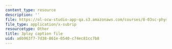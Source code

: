 ```yaml
---
content_type: resource
description: ''
file: https://ol-ocw-studio-app-qa.s3.amazonaws.com/courses/8-03sc-physics-iii-vibrations-and-waves-fall-2016/a6b963f77d38861e0540c74ec81cc7b8_1JeBWHzrRD4.srt
file_type: application/x-subrip
resourcetype: Other
title: 3play caption file
uid: a6b963f7-7d38-861e-0540-c74ec81cc7b8
---
```


